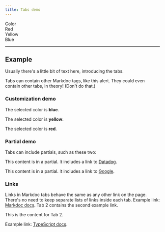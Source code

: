 ```yaml
---
title: Tabs demo
---
```


<div id="markdoc-chooser"><div><div class="markdoc-pref__container"><div class="markdoc-pref__label">Color</div><div class="markdoc-pref__pill " data-pref-id="color" data-option-id="red">Red</div><div class="markdoc-pref__pill " data-pref-id="color" data-option-id="yellow">Yellow</div><div class="markdoc-pref__pill selected" data-pref-id="color" data-option-id="blue">Blue</div></div><hr /></div></div>
<div id="markdoc-content"><article>
  <h2>Example</h2>
  <p>Usually there's a little bit of text here, introducing the tabs.</p>
  <div class="code-tabs">
    <ul class="nav nav-tabs d-flex"></ul>
    <div class="tab-content">
      <div
        data-lang="tab-1"
        class="tab-pane fade"
        role="tabpanel"
        title="Tab 1"
      >
        <div class="alert alert-info markdoc-alert">
          <p>
            Tabs can contain other Markdoc tags, like this alert. They could
            even contain other tabs, in theory! (Don't do that.)
          </p>
        </div>
        <h3>Customization demo</h3>
        <div class="markdoc__toggleable" data-if="15">
          <p>The selected color is <strong>blue</strong>.</p>
        </div>
        <div class="markdoc__toggleable markdoc__hidden" data-if="16">
          <p>The selected color is <strong>yellow</strong>.</p>
        </div>
        <div class="markdoc__toggleable markdoc__hidden" data-if="17">
          <p>The selected color is <strong>red</strong>.</p>
        </div>
        <h3>Partial demo</h3>
        <p>Tabs can include partials, such as these two:</p>
        <p>
          This content is in a partial. It includes a link to
          <a href="https://www.datadoghq.com">Datadog</a>.
        </p>
        <p>
          This content is in a partial. It includes a link to
          <a href="https://www.google.com">Google</a>.
        </p>
        <h3>Links</h3>
        <p>
          Links in Markdoc tabs behave the same as any other link on the page.
          There's no need to keep separate lists of links inside each tab.
          Example link: <a href="https://markdoc.dev/docs">Markdoc docs</a>. Tab
          2 contains the second example link.
        </p>
      </div>
      <div
        data-lang="tab-2"
        class="tab-pane fade"
        role="tabpanel"
        title="Tab 2"
      >
        <p>This is the content for Tab 2.</p>
        <p>
          Example link:
          <a href="https://www.typescriptlang.org/docs">TypeScript docs</a>.
        </p>
      </div>
    </div>
  </div>
</article>
</div>
  <script>    clientRenderer.initialize({        pagePrefsConfig: [{"n":"Color","i":"color","o":"primary_color_options"}],        prefOptionsConfig: {"primary_color_options":[{"n":"Red","i":"red"},{"n":"Yellow","i":"yellow"},{"n":"Blue","d":true,"i":"blue"}]},        selectedValsByPrefId: {"color":"blue"},        ifFunctionsByRef: {"15":{"m":"F","n":"e","p":{"0":{"m":"V","p":["color"],"v":"blue"},"1":"blue"},"v":true,"r":"15"},"16":{"m":"F","n":"e","p":{"0":{"m":"V","p":["color"],"v":"blue"},"1":"yellow"},"v":false,"r":"16"},"17":{"m":"F","n":"e","p":{"0":{"m":"V","p":["color"],"v":"blue"},"1":"red"},"v":false,"r":"17"}}    });  </script>  
